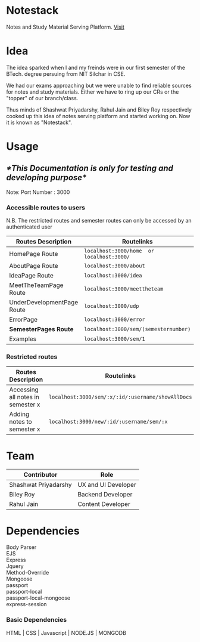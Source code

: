 # Notestack

  Notes and Study Material Serving Platform.
  <a href="http://notestackforyou.herokuapp.com">Visit</a>
  
# Idea

The idea sparked when I and my freinds were in our first semester of the BTech. degree persuing from NIT Silchar in CSE.

We had our exams approaching but we were unable to find reliable sources for notes and study materials. Either we have to ring up 
our CRs or the "topper" of our branch/class. 

Thus minds of Shashwat Priyadarshy, Rahul Jain and Biley Roy respectively cooked up this idea of notes serving platform and started working on. Now it is known as "Notestack".
 
 # Usage
 
 ## *\*This Documentation is only for testing and developing purpose\**
 
 Note: Port Number : 3000
 
 ### Accessible routes to users

 N.B. The restricted routes and semester routes can only be accessed by an authenticated user
 
|Routes Description        |  Routelinks                                   |
|--------------------------|-----------------------------------------------|
|HomePage Route            |  ``localhost:3000/home  or  localhost:3000/`` |
|AboutPage Route           |  ``localhost:3000/about``                     |
|IdeaPage Route            |  ``localhost:3000/idea``                      |
|MeetTheTeamPage Route     |  ``localhost:3000/meettheteam``               |
|UnderDevelopmentPage Route|  ``localhost:3000/udp``                       |
|ErrorPage                 |  ``localhost:3000/error``                     |
|**SemesterPages Route**   |  ``localhost:3000/sem/(semesternumber)``      |
|Examples                  |  ``localhost:3000/sem/1``                     |


 ### Restricted routes
  
| Routes Description                   |  Routelinks                                             |
|--------------------------------------|---------------------------------------------------------|
| Accessing all notes in semester x    | ``localhost:3000/sem/:x/:id/:username/showAllDocs``     |
| Adding notes to semester x           | ``localhost:3000/new/:id/:username/sem/:x``             |


# Team

| Contributor            | Role                |
|------------------------|---------------------|
| Shashwat Priyadarshy   | UX and UI Developer |
| Biley Roy              | Backend Developer   |
| Rahul Jain             | Content Developer   |
                      
# Dependencies
Body Parser <br>
EJS<br>
Express<br>
Jquery<br>
Method-Override<br>
Mongoose<br>
passport<br>
passport-local<br>
passport-local-mongoose<br>
express-session<br>

### Basic Dependencies
HTML |  CSS | Javascript  | NODE.JS  |  MONGODB
